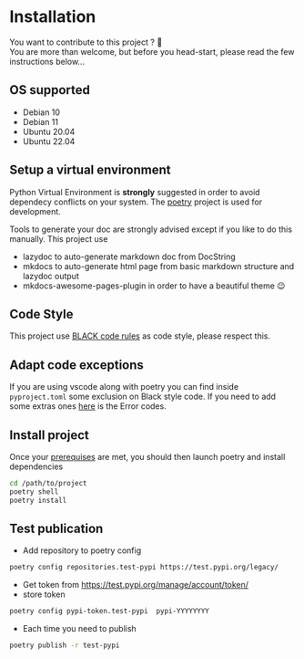 # Installation
You want to contribute to this project ? :tada:  
You are more than welcome, but before you head-start, please read the few instructions below...

## OS supported
- Debian 10
- Debian 11
- Ubuntu 20.04
- Ubuntu 22.04

## Setup a virtual environment
Python Virtual Environment is **strongly** suggested in order to avoid dependecy conflicts on your system. The [poetry](https://python-poetry.org/) project is used for development.  

Tools to generate your doc are strongly advised except if you like to do this manually. This project use

- lazydoc to auto-generate markdown doc from DocString
- mkdocs to auto-generate html page from basic markdown structure and lazydoc output
- mkdocs-awesome-pages-plugin in order to have a beautiful theme :wink:

## Code Style
This project use [BLACK code rules](https://sysplant.readthedocs.io/en/main/contribute/code_rules/) as code style, please respect this.

## Adapt code exceptions
If you are using vscode along with poetry you can find inside `pyproject.toml` some exclusion on Black style code. If you need to add some extras ones [here](http://www.pydocstyle.org/en/6.2.2/error_codes.html) is the Error codes.

## Install project
Once your [prerequises](https://sysplant.readthedocs.io/en/main/contribute/prerequise/) are met, you should then launch poetry and install dependencies
```bash
cd /path/to/project
poetry shell
poetry install
```

## Test publication
  - Add repository to poetry config
```sh
poetry config repositories.test-pypi https://test.pypi.org/legacy/
```

  - Get token from https://test.pypi.org/manage/account/token/
  - store token
```sh
poetry config pypi-token.test-pypi  pypi-YYYYYYYY
```

  - Each time you need to publish
```sh
poetry publish -r test-pypi
```